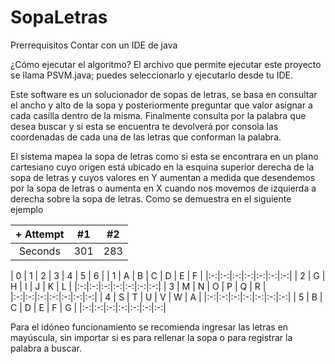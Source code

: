 # SopaLetras

Prerrequisitos
Contar con un IDE de java

¿Cómo ejecutar el algoritmo?
El archivo que permite ejecutar este proyecto se llama PSVM.java; puedes seleccionarlo y ejecutarlo desde tu IDE.

Este software es un solucionador de sopas de letras, se basa en consultar el ancho y alto de la sopa y posteriormente preguntar que valor asignar a cada casilla dentro 
de la misma. Finalmente consulta por la palabra que desea buscar y si esta se encuentra te devolverá por consola las coordenadas de cada una de las letras que conforman
la palabra.

El sistema mapea la sopa de letras como si esta se encontrara en un plano cartesiano cuyo origen está ubicado en la esquina superior derecha de la sopa de letras y cuyos
valores en Y aumentan a medida que desendemos por la sopa de letras o aumenta en X cuando nos movemos de izquierda a derecha sobre la sopa de letras. Como se demuestra
en el siguiente ejemplo

|+ Attempt | #1  | #2  |
| :---:   | :-: | :-: |
| Seconds | 301 | 283 |

| 0 | 1 | 2 | 3 | 4 | 5 | 6 |
| 1 | A | B | C | D | E | F |
|:-:|:-:|:-:|:-:|:-:|:-:|:-:|
| 2 | G | H | I | J | K | L |
|:-:|:-:|:-:|:-:|:-:|:-:|:-:|
| 3 | M | N | O | P | Q | R |
|:-:|:-:|:-:|:-:|:-:|:-:|:-:|
| 4 | S | T | U | V | W | A |
|:-:|:-:|:-:|:-:|:-:|:-:|:-:|
| 5 | B | C | D | E | F | G |
|:-:|:-:|:-:|:-:|:-:|:-:|:-:|
 
 Para el idóneo funcionamiento se recomienda ingresar las letras en mayúscula, sin importar si es para rellenar la sopa o para registrar la palabra a buscar.
 
 
